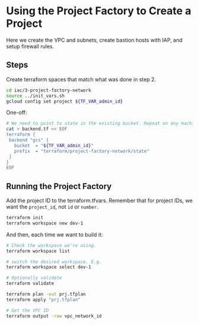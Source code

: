 # Using the Project Factory to Create a Project

Here we create the VPC and subnets, create bastion hosts with IAP, and setup firewall rules.

## Steps

Create terraform spaces that match what was done in step 2.

```bash
cd iac/3-project-factory-network
source ../init_vars.sh
gcloud config set project ${TF_VAR_admin_id}
```

One-off:

```bash
# We need to point to state in the existing bucket. Repeat on any machine where we run this TF:
cat > backend.tf << EOF
terraform {
 backend "gcs" {
   bucket  = "${TF_VAR_admin_id}"
   prefix  = "terraform/project-factory-network/state"
 }
}
EOF
```

## Running the Project Factory

Add the project ID to the terraform.tfvars. Remember that for project IDs, we want the `project_id`, not `id` or `number`.

```bash
terraform init
terraform workspace new dev-1
```

And then, each time we want to build it:

```bash
# Check the workspace we're using.
terraform workspace list

# switch the desired workspace. E.g.
terraform workspace select dev-1

# Optionally validate
terraform validate

terraform plan -out prj.tfplan
terraform apply "prj.tfplan"

# Get the VPC ID
terraform output -raw vpc_network_id
```
